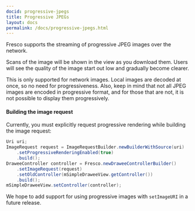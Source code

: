 ```yaml
---
docid: progressive-jpegs
title: Progressive JPEGs
layout: docs
permalink: /docs/progressive-jpegs.html
---
```


Fresco supports the streaming of progressive JPEG images over the network.

Scans of the image will be shown in the view as you download them. Users will see the quality of the image start out low and gradually become clearer.

This is only supported for network images. Local images are decoded at once, so no need for progressiveness. Also, keep in mind that not all JPEG images are encoded in progressive format, and for those that are not, it is not possible to display them progressively.

#### Building the image request

Currently, you must explicitly request progressive rendering while building the image request:

```java
Uri uri;
ImageRequest request = ImageRequestBuilder.newBuilderWithSource(uri)
    .setProgressiveRenderingEnabled(true)
    .build();
DraweeController controller = Fresco.newDraweeControllerBuilder()
    .setImageRequest(request)
    .setOldController(mSimpleDraweeView.getController())
    .build();
mSimpleDraweeView.setController(controller);
```

We hope to add support for using progressive images with `setImageURI` in a future release.
